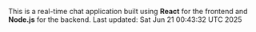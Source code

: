 This is a real-time chat application built using **React** for the frontend and **Node.js** for the backend.
Last updated: Sat Jun 21 00:43:32 UTC 2025
